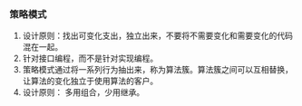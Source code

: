 ### 策略模式
1. 设计原则：找出可变化支出，独立出来，不要将不需要变化和需要变化的代码混在一起。
2. 针对接口编程，而不是针对实现编程。
3. 策略模式通过将一系列行为抽出来，称为算法簇。算法簇之间可以互相替换，让算法的变化独立于使用算法的客户。
4. 设计原则： 多用组合，少用继承。